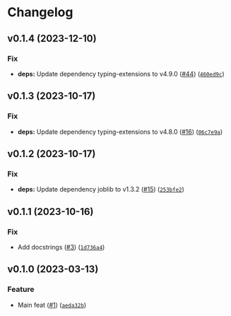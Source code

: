 # Changelog

<!--next-version-placeholder-->

## v0.1.4 (2023-12-10)

### Fix

* **deps:** Update dependency typing-extensions to v4.9.0 ([#44](https://github.com/34j/nest-joblib/issues/44)) ([`460ed9c`](https://github.com/34j/nest-joblib/commit/460ed9c74f5183c5b990383375b2e6d94ead5f3f))

## v0.1.3 (2023-10-17)

### Fix

* **deps:** Update dependency typing-extensions to v4.8.0 ([#16](https://github.com/34j/nest-joblib/issues/16)) ([`06c7e9a`](https://github.com/34j/nest-joblib/commit/06c7e9a767c0ec63e9da373d0c2f1d55871c6208))

## v0.1.2 (2023-10-17)

### Fix

* **deps:** Update dependency joblib to v1.3.2 ([#15](https://github.com/34j/nest-joblib/issues/15)) ([`253bfe2`](https://github.com/34j/nest-joblib/commit/253bfe2a89ef4fb615e2972d6c763b006b828e6c))

## v0.1.1 (2023-10-16)

### Fix

* Add docstrings ([#3](https://github.com/34j/nest-joblib/issues/3)) ([`1d736a4`](https://github.com/34j/nest-joblib/commit/1d736a4c7c17f5ec55570c40ad9d316a4a85a41d))

## v0.1.0 (2023-03-13)
### Feature
* Main feat ([#1](https://github.com/34j/nest-joblib/issues/1)) ([`aeda32b`](https://github.com/34j/nest-joblib/commit/aeda32b07aa13cf256b962796b00b5e2571c8713))
